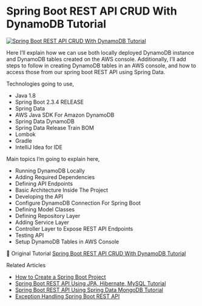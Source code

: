 # Spring Boot REST API CRUD With DynamoDB Tutorial

<a href="https://javatodev.com/spring-boot-dynamo-db-crud-tutorial/" target="blank">
    <img align="center" src="https://javatodev.com/wp-content/uploads/2020/11/Spring-Boot-REST-API-Using-DynamoDB-Tutorial-800x450.png" alt="Spring Boot REST API CRUD With DynamoDB Tutorial"/>
</a>

<p align="left">
Here I’ll explain how we can use both locally deployed DynamoDB instance and DynamoDB tables created on the AWS console. Additionally, I’ll add steps to follow in creating DynamoDB tables in an AWS console, and how to access those from our spring boot REST API using Spring Data.

Technologies going to use,

- Java 1.8
- Spring Boot 2.3.4 RELEASE
- Spring Data
- AWS Java SDK For Amazon DynamoDB
- Spring Data DynamoDB
- Spring Data Release Train BOM
- Lombok
- Gradle
- IntelliJ Idea for IDE

Main topics I’m going to explain here,

- Running DynamoDB Locally
- Adding Required Dependencies
- Defining API Endpoints
- Basic Architecture Inside The Project
- Developing the API
- Configure DynamoDB Connection For Spring Boot
- Defining Model Classes
- Defining Repository Layer
- Adding Service Layer
- Controller Layer to Expose REST API Endpoints
- Testing API
- Setup DynamoDB Tables in AWS Console

</p>

📄 Original Tutorial [Spring Boot REST API CRUD With DynamoDB Tutorial](https://javatodev.com/spring-boot-dynamo-db-crud-tutorial/)

Related Articles 

 - [How to Create a Spring Boot Project](https://javatodev.com/how-to-create-a-spring-boot-project/)
 - [Spring Boot REST API Using JPA, Hibernate, MySQL Tutorial](https://javatodev.com/spring-boot-mysql/)
 - [Spring Boot REST API Using Spring Data MongoDB Tutorial](https://javatodev.com/spring-boot-mongodb-crud-api/)
 - [Exception Handling Spring Boot REST API](https://javatodev.com/exception-handling-spring-boot/)
